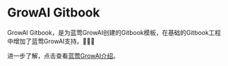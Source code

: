 # GrowAI Gitbook

GrowAI Gitbook，是为蓝莺GrowAI创建的Gitbook模板，在基础的Gitbook工程中增加了蓝莺GrowAI支持。🚀🚀🚀 

进一步了解，点击查看[蓝莺GrowAI介绍](README-GrowAI.md)。
